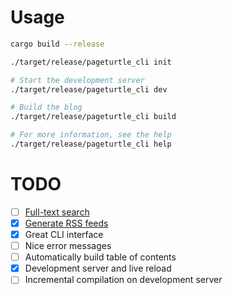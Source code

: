 # Usage

```sh
cargo build --release

./target/release/pageturtle_cli init

# Start the development server
./target/release/pageturtle_cli dev

# Build the blog
./target/release/pageturtle_cli build

# For more information, see the help
./target/release/pageturtle_cli help
```

# TODO
- [ ] [Full-text search](https://lunrjs.com/)
- [X] [Generate RSS feeds](https://validator.w3.org/feed/check.cgi)
- [X] Great CLI interface
- [ ] Nice error messages
- [ ] Automatically build table of contents
- [X] Development server and live reload
- [ ] Incremental compilation on development server
